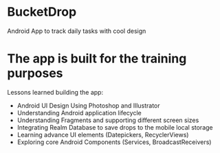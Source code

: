 # BucketDrop
Android App to track daily tasks with cool design

# The app is built for the training purposes
Lessons learned building the app:
* Android UI Design Using Photoshop and Illustrator
* Understanding Android application lifecycle
* Understanding Fragments and supporting different screen sizes
* Integrating Realm Database to save drops to the mobile local storage
* Learning advance UI elements (Datepickers, RecyclerViews)
* Exploring core Android Components (Services, BroadcastReceivers)

